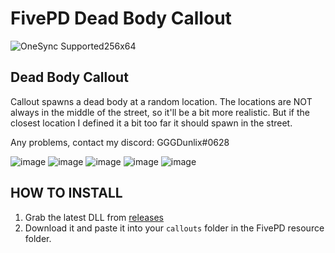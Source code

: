 # FivePD Dead Body Callout

![OneSync Supported256x64](https://user-images.githubusercontent.com/33298379/212430652-27d81ef8-e502-4412-b578-d763a0d83c5a.png)

## Dead Body Callout

Callout spawns a dead body at a random location. The locations are NOT always in the middle of the street, so it'll be a bit more realistic. But if the closest location I defined it a bit too far it should spawn in the street.

Any problems, contact my discord: GGGDunlix#0628

![image](https://user-images.githubusercontent.com/33298379/212433155-4878a0d5-a453-4818-9b82-e79804f0d1f8.png)
![image](https://user-images.githubusercontent.com/33298379/212433191-78dbb5a6-91a8-4168-b2b4-fd37e0431b81.png)
![image](https://user-images.githubusercontent.com/33298379/212433198-5486bc79-ced2-4183-982f-f93bcd1830ac.png)
![image](https://user-images.githubusercontent.com/33298379/212433205-dcffdd3e-88fd-4d78-a9df-a397b2363c50.png)
![image](https://user-images.githubusercontent.com/33298379/212433228-fabc43ca-122a-4ac0-bd99-568fa07d877c.png)


## HOW TO INSTALL
1. Grab the latest DLL from [releases](https://github.com/gggdunlix/FivePD-Drug-Deal-Callout/releases)
2. Download it and paste it into your `callouts` folder in the FivePD resource folder.
